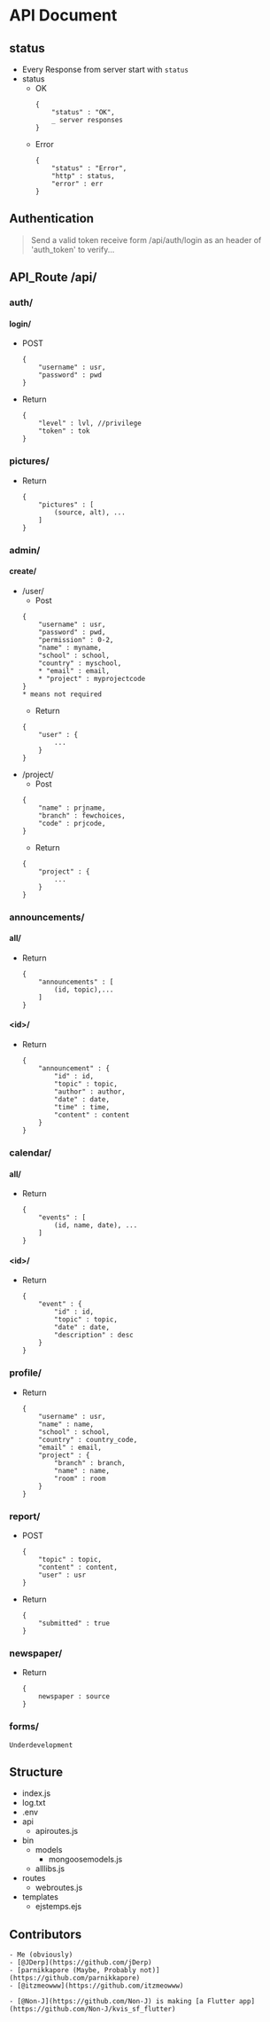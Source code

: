 # API Document
## status
- Every Response from server start with `status`
- status
    - OK
        ```
        {
            "status" : "OK",
            _ server responses
        }
        ```
    - Error
        ```
        {
            "status" : "Error",
            "http" : status,
            "error" : err
        }
        ```
## Authentication
> Send a valid token receive form /api/auth/login as an header of 'auth_token' to verify...
## API_Route /api/
### auth/
#### login/
- POST
    ```
    {
        "username" : usr,
        "password" : pwd
    }
    ```
- Return
    ```
    {
        "level" : lvl, //privilege
        "token" : tok
    }
    ```
### pictures/
- Return
    ```
    {
        "pictures" : [
            (source, alt), ...
        ]
    }
    ```
### admin/
#### create/
- /user/
    - Post
    ```
    {
        "username" : usr,
        "password" : pwd,
        "permission" : 0-2,
        "name" : myname,
        "school" : school,
        "country" : myschool,
        * "email" : email,
        * "project" : myprojectcode
    }
    * means not required
    ```
    - Return 
    ```
    {
        "user" : {
            ...
        }
    }
    ```
- /project/
   - Post
    ```
    {
        "name" : prjname,
        "branch" : fewchoices,
        "code" : prjcode,
    }
    ```
    - Return 
    ```
    {
        "project" : {
            ...
        }
    }
    ```
### announcements/
#### all/
- Return
    ```
    {
        "announcements" : [
            (id, topic),...
        ]
    }
    ```
#### \<id>/
- Return
    ```
    {
        "announcement" : {
            "id" : id,
            "topic" : topic,
            "author" : author,
            "date" : date,
            "time" : time,
            "content" : content
        }
    }
    ```
### calendar/
#### all/
- Return
    ```
    {
        "events" : [
            (id, name, date), ...
        ]
    }
    ```
#### \<id>/
- Return
    ```
    {
        "event" : {
            "id" : id,
            "topic" : topic,
            "date" : date,
            "description" : desc
        }
    }
    ```
### profile/
- Return
    ```
    {
        "username" : usr,
        "name" : name,
        "school" : school,
        "country" : country_code,
        "email" : email,
        "project" : {
            "branch" : branch,
            "name" : name,
            "room" : room
        }
    }
    ```
### report/
- POST
    ```
    {
        "topic" : topic,
        "content" : content,
        "user" : usr
    }
    ```
- Return
    ```
    {
        "submitted" : true
    }
    ```
### newspaper/
- Return
    ```
    {
        newspaper : source
    }
    ```
### forms/
```Underdevelopment```

## Structure
- index.js
- log.txt
- .env
- api
    - apiroutes.js
- bin
    - models
        - mongoosemodels.js
    - alllibs.js
- routes
    - webroutes.js
- templates
    - ejstemps.ejs
    
## Contributors
    - Me (obviously)
    - [@JDerp](https://github.com/jDerp)
    - [parnikkapore (Maybe, Probably not)](https://github.com/parnikkapore)
    - [@itzmeowww](https://github.com/itzmeowww)
    
    - [@Non-J](https://github.com/Non-J) is making [a Flutter app](https://github.com/Non-J/kvis_sf_flutter)
